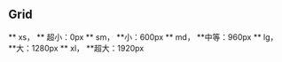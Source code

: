 ## Grid ##

** xs， ** 超小：0px
** sm， **小：600px
** md， **中等：960px
** lg， **大：1280px
** xl， **超大：1920px


